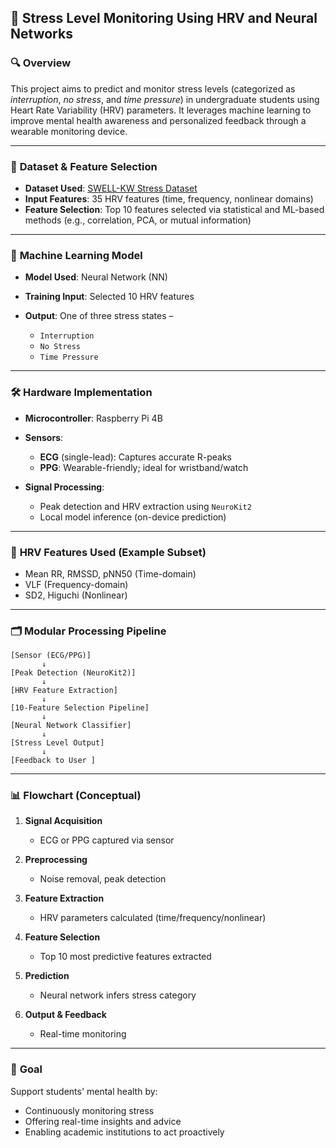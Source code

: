 
## 🧠 Stress Level Monitoring Using HRV and Neural Networks

### 🔍 **Overview**

This project aims to predict and monitor stress levels (categorized as *interruption*, *no stress*, and *time pressure*) in undergraduate students using Heart Rate Variability (HRV) parameters. It leverages machine learning to improve mental health awareness and personalized feedback through a wearable monitoring device.

---

### 💾 **Dataset & Feature Selection**

* **Dataset Used**: [SWELL-KW Stress Dataset](https://www.kaggle.com/datasets/qiriro/swell-heart-rate-variability-hrv)
* **Input Features**: 35 HRV features (time, frequency, nonlinear domains)
* **Feature Selection**: Top 10 features selected via statistical and ML-based methods (e.g., correlation, PCA, or mutual information)

---

### 🤖 **Machine Learning Model**

* **Model Used**: Neural Network (NN)
* **Training Input**: Selected 10 HRV features
* **Output**: One of three stress states –

  * `Interruption`
  * `No Stress`
  * `Time Pressure`

---

### 🛠 **Hardware Implementation**

* **Microcontroller**: Raspberry Pi 4B
* **Sensors**:

  * **ECG** (single-lead): Captures accurate R-peaks
  * **PPG**: Wearable-friendly; ideal for wristband/watch
* **Signal Processing**:

  * Peak detection and HRV extraction using `NeuroKit2`
  * Local model inference (on-device prediction)

---

### 🧬 **HRV Features Used (Example Subset)**

* Mean RR, RMSSD, pNN50 (Time-domain)
* VLF (Frequency-domain)
* SD2, Higuchi (Nonlinear)

---

### 🗂️ **Modular Processing Pipeline**

```text
[Sensor (ECG/PPG)]
       ↓
[Peak Detection (NeuroKit2)]
       ↓
[HRV Feature Extraction]
       ↓
[10-Feature Selection Pipeline]
       ↓
[Neural Network Classifier]
       ↓
[Stress Level Output]
       ↓
[Feedback to User ]
```

---

### 📊 **Flowchart (Conceptual)**

1. **Signal Acquisition**

   * ECG or PPG captured via sensor
2. **Preprocessing**

   * Noise removal, peak detection
3. **Feature Extraction**

   * HRV parameters calculated (time/frequency/nonlinear)
4. **Feature Selection**

   * Top 10 most predictive features extracted
5. **Prediction**

   * Neural network infers stress category
6. **Output & Feedback**

   * Real-time monitoring 

---

### 🧠 **Goal**

Support students' mental health by:

* Continuously monitoring stress
* Offering real-time insights and advice
* Enabling academic institutions to act proactively


